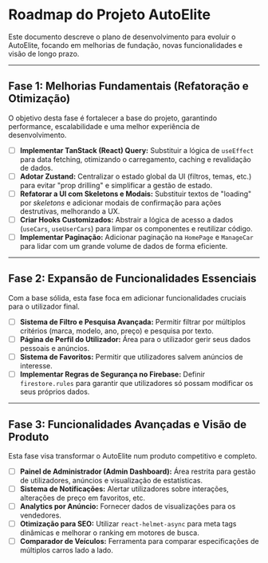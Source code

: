 # Roadmap do Projeto AutoElite

Este documento descreve o plano de desenvolvimento para evoluir o AutoElite, focando em melhorias de fundação, novas funcionalidades e visão de longo prazo.

---

## Fase 1: Melhorias Fundamentais (Refatoração e Otimização)

O objetivo desta fase é fortalecer a base do projeto, garantindo performance, escalabilidade e uma melhor experiência de desenvolvimento.

- [ ] **Implementar TanStack (React) Query:** Substituir a lógica de `useEffect` para data fetching, otimizando o carregamento, caching e revalidação de dados.
- [ ] **Adotar Zustand:** Centralizar o estado global da UI (filtros, temas, etc.) para evitar "prop drilling" e simplificar a gestão de estado.
- [ ] **Refatorar a UI com Skeletons e Modais:** Substituir textos de "loading" por *skeletons* e adicionar modais de confirmação para ações destrutivas, melhorando a UX.
- [ ] **Criar Hooks Customizados:** Abstrair a lógica de acesso a dados (`useCars`, `useUserCars`) para limpar os componentes e reutilizar código.
- [ ] **Implementar Paginação:** Adicionar paginação na `HomePage` e `ManageCar` para lidar com um grande volume de dados de forma eficiente.

---

## Fase 2: Expansão de Funcionalidades Essenciais

Com a base sólida, esta fase foca em adicionar funcionalidades cruciais para o utilizador final.

- [ ] **Sistema de Filtro e Pesquisa Avançada:** Permitir filtrar por múltiplos critérios (marca, modelo, ano, preço) e pesquisa por texto.
- [ ] **Página de Perfil do Utilizador:** Área para o utilizador gerir seus dados pessoais e anúncios.
- [ ] **Sistema de Favoritos:** Permitir que utilizadores salvem anúncios de interesse.
- [ ] **Implementar Regras de Segurança no Firebase:** Definir `firestore.rules` para garantir que utilizadores só possam modificar os seus próprios dados.

---

## Fase 3: Funcionalidades Avançadas e Visão de Produto

Esta fase visa transformar o AutoElite num produto competitivo e completo.

- [ ] **Painel de Administrador (Admin Dashboard):** Área restrita para gestão de utilizadores, anúncios e visualização de estatísticas.
- [ ] **Sistema de Notificações:** Alertar utilizadores sobre interações, alterações de preço em favoritos, etc.
- [ ] **Analytics por Anúncio:** Fornecer dados de visualizações para os vendedores.
- [ ] **Otimização para SEO:** Utilizar `react-helmet-async` para meta tags dinâmicas e melhorar o ranking em motores de busca.
- [ ] **Comparador de Veículos:** Ferramenta para comparar especificações de múltiplos carros lado a lado.
